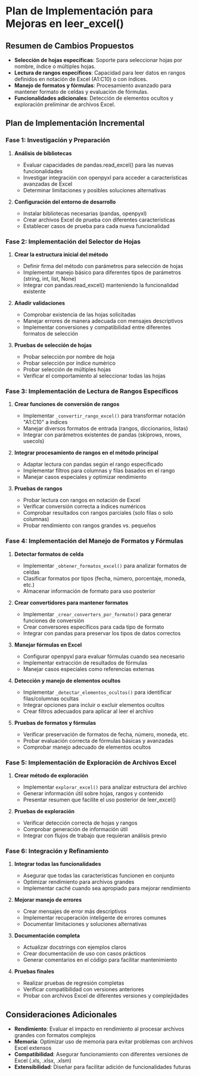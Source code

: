 # Plan de Implementación para Mejoras en leer_excel()

## Resumen de Cambios Propuestos

- **Selección de hojas específicas**: Soporte para seleccionar hojas por nombre, índice o múltiples hojas.
- **Lectura de rangos específicos**: Capacidad para leer datos en rangos definidos en notación de Excel (A1:C10) o con índices.
- **Manejo de formatos y fórmulas**: Procesamiento avanzado para mantener formato de celdas y evaluación de fórmulas.
- **Funcionalidades adicionales**: Detección de elementos ocultos y exploración preliminar de archivos Excel.

## Plan de Implementación Incremental

### Fase 1: Investigación y Preparación

1. **Análisis de bibliotecas**
   - Evaluar capacidades de pandas.read_excel() para las nuevas funcionalidades
   - Investigar integración con openpyxl para acceder a características avanzadas de Excel
   - Determinar limitaciones y posibles soluciones alternativas

2. **Configuración del entorno de desarrollo**
   - Instalar bibliotecas necesarias (pandas, openpyxl)
   - Crear archivos Excel de prueba con diferentes características
   - Establecer casos de prueba para cada nueva funcionalidad

### Fase 2: Implementación del Selector de Hojas

1. **Crear la estructura inicial del método**
   - Definir firma del método con parámetros para selección de hojas
   - Implementar manejo básico para diferentes tipos de parámetros (string, int, list, None)
   - Integrar con pandas.read_excel() manteniendo la funcionalidad existente

2. **Añadir validaciones**
   - Comprobar existencia de las hojas solicitadas
   - Manejar errores de manera adecuada con mensajes descriptivos
   - Implementar conversiones y compatibilidad entre diferentes formatos de selección

3. **Pruebas de selección de hojas**
   - Probar selección por nombre de hoja
   - Probar selección por índice numérico
   - Probar selección de múltiples hojas
   - Verificar el comportamiento al seleccionar todas las hojas

### Fase 3: Implementación de Lectura de Rangos Específicos

1. **Crear funciones de conversión de rangos**
   - Implementar `_convertir_rango_excel()` para transformar notación "A1:C10" a índices
   - Manejar diversos formatos de entrada (rangos, diccionarios, listas)
   - Integrar con parámetros existentes de pandas (skiprows, nrows, usecols)

2. **Integrar procesamiento de rangos en el método principal**
   - Adaptar lectura con pandas según el rango especificado
   - Implementar filtros para columnas y filas basados en el rango
   - Manejar casos especiales y optimizar rendimiento

3. **Pruebas de rangos**
   - Probar lectura con rangos en notación de Excel
   - Verificar conversión correcta a índices numéricos
   - Comprobar resultados con rangos parciales (solo filas o solo columnas)
   - Probar rendimiento con rangos grandes vs. pequeños

### Fase 4: Implementación del Manejo de Formatos y Fórmulas

1. **Detectar formatos de celda**
   - Implementar `_obtener_formatos_excel()` para analizar formatos de celdas
   - Clasificar formatos por tipos (fecha, número, porcentaje, moneda, etc.)
   - Almacenar información de formato para uso posterior

2. **Crear convertidores para mantener formatos**
   - Implementar `_crear_converters_por_formato()` para generar funciones de conversión
   - Crear conversores específicos para cada tipo de formato
   - Integrar con pandas para preservar los tipos de datos correctos

3. **Manejar fórmulas en Excel**
   - Configurar openpyxl para evaluar fórmulas cuando sea necesario
   - Implementar extracción de resultados de fórmulas
   - Manejar casos especiales como referencias externas

4. **Detección y manejo de elementos ocultos**
   - Implementar `_detectar_elementos_ocultos()` para identificar filas/columnas ocultas
   - Integrar opciones para incluir o excluir elementos ocultos
   - Crear filtros adecuados para aplicar al leer el archivo

5. **Pruebas de formatos y fórmulas**
   - Verificar preservación de formatos de fecha, número, moneda, etc.
   - Probar evaluación correcta de fórmulas básicas y avanzadas
   - Comprobar manejo adecuado de elementos ocultos

### Fase 5: Implementación de Exploración de Archivos Excel

1. **Crear método de exploración**
   - Implementar `explorar_excel()` para analizar estructura del archivo
   - Generar información útil sobre hojas, rangos y contenido
   - Presentar resumen que facilite el uso posterior de leer_excel()

2. **Pruebas de exploración**
   - Verificar detección correcta de hojas y rangos
   - Comprobar generación de información útil
   - Integrar con flujos de trabajo que requieran análisis previo

### Fase 6: Integración y Refinamiento

1. **Integrar todas las funcionalidades**
   - Asegurar que todas las características funcionen en conjunto
   - Optimizar rendimiento para archivos grandes
   - Implementar caché cuando sea apropiado para mejorar rendimiento

2. **Mejorar manejo de errores**
   - Crear mensajes de error más descriptivos
   - Implementar recuperación inteligente de errores comunes
   - Documentar limitaciones y soluciones alternativas

3. **Documentación completa**
   - Actualizar docstrings con ejemplos claros
   - Crear documentación de uso con casos prácticos
   - Generar comentarios en el código para facilitar mantenimiento

4. **Pruebas finales**
   - Realizar pruebas de regresión completas
   - Verificar compatibilidad con versiones anteriores
   - Probar con archivos Excel de diferentes versiones y complejidades

## Consideraciones Adicionales

- **Rendimiento**: Evaluar el impacto en rendimiento al procesar archivos grandes con formatos complejos
- **Memoria**: Optimizar uso de memoria para evitar problemas con archivos Excel extensos
- **Compatibilidad**: Asegurar funcionamiento con diferentes versiones de Excel (.xls, .xlsx, .xlsm)
- **Extensibilidad**: Diseñar para facilitar adición de funcionalidades futuras
